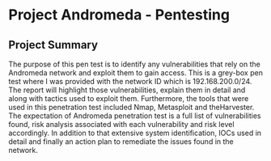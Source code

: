 <h1>Project Andromeda - Pentesting</h1>

<h2>Project Summary</h2>
The purpose of this pen test is to identify any vulnerabilities that rely on the Andromeda network and exploit them to gain access. This is a grey-box pen test where I was provided with the network ID which is 192.168.200.0/24. The report will highlight those vulnerabilities, explain them in detail and along with tactics used to exploit them. Furthermore, the tools that were used in this penetration test included Nmap, Metasploit and theHarvester. The expectation of Andromeda penetration test is a full list of vulnerabilities found, risk analysis associated with each vulnerability and risk level accordingly. In addition to that extensive system identification, IOCs used in detail and finally an action plan to remediate the issues found in the network.
<br />


